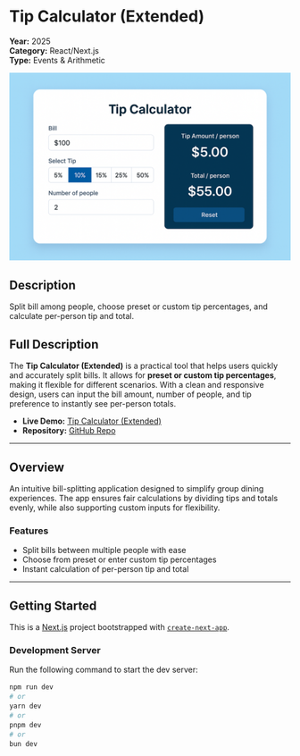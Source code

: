 # Tip Calculator (Extended)

**Year:** 2025  
**Category:** React/Next.js  
**Type:** Events & Arithmetic  

![Tip Calculator Example](/public/tip_calculator.png)


## Description
Split bill among people, choose preset or custom tip percentages, and calculate per-person tip and total.

## Full Description
The **Tip Calculator (Extended)** is a practical tool that helps users quickly and accurately split bills. It allows for **preset or custom tip percentages**, making it flexible for different scenarios. With a clean and responsive design, users can input the bill amount, number of people, and tip preference to instantly see per-person totals.

- **Live Demo:** [Tip Calculator (Extended)](https://tip-calculator-beige-one.vercel.app/)  
- **Repository:** [GitHub Repo](https://github.com/samuel12-dot/tip-calculator.git)

---

## Overview
An intuitive bill-splitting application designed to simplify group dining experiences. The app ensures fair calculations by dividing tips and totals evenly, while also supporting custom inputs for flexibility.

### Features
- Split bills between multiple people with ease  
- Choose from preset or enter custom tip percentages  
- Instant calculation of per-person tip and total  

---

## Getting Started

This is a [Next.js](https://nextjs.org) project bootstrapped with [`create-next-app`](https://github.com/vercel/next.js/tree/canary/packages/create-next-app).

### Development Server
Run the following command to start the dev server:

```bash
npm run dev
# or
yarn dev
# or
pnpm dev
# or
bun dev

